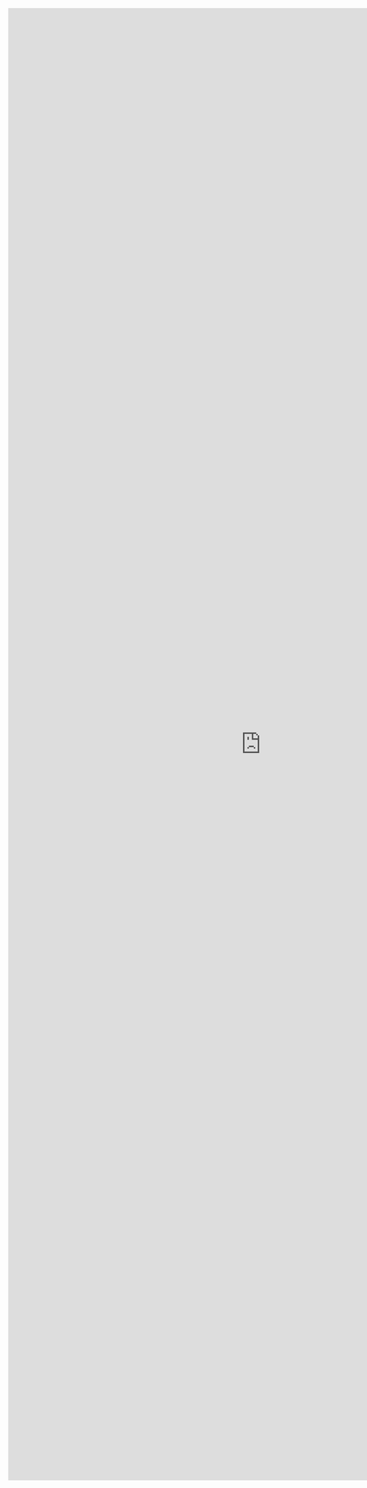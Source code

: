 <iframe allowtransparency="true" frameborder="0" scrolling="no" src="http://udsfoundation.webs.com/tools" style="border: none; height: 3000px; width: 1030px;"> </iframe>
